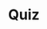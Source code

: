 ---
title: "Quiz"
passing_percentage: 70
layout: "test"
type: "test"
questions:
  - id: "q1"
    text: "What is the primary purpose of circuit breaking in Istio?"
    type: "single-answer"
    marks: 2
    options:
      - id: "a"
        text: "To limit the impact of failures and network issues"
        is_correct: true
      - id: "b"
        text: "To encrypt traffic between services"
      - id: "c"
        text: "To route traffic to different service versions"
      - id: "d"
        text: "To balance load across service instances"
  - id: "q2"
    text: "Which DestinationRule configuration sections are used for circuit breaking?"
    type: "multiple-answers"
    marks: 2
    options:
      - id: "a"
        text: "trafficPolicy.connectionPool"
        is_correct: true
      - id: "b"
        text: "trafficPolicy.outlierDetection"
        is_correct: true
      - id: "c"
        text: "subsets.labels"
  - id: "q3"
    text: "What configuration parameter limits the maximum number of connections to a service?" 
    type: "short_answer" 
    marks: 2
    correct_answer: "maxConnections" 
---